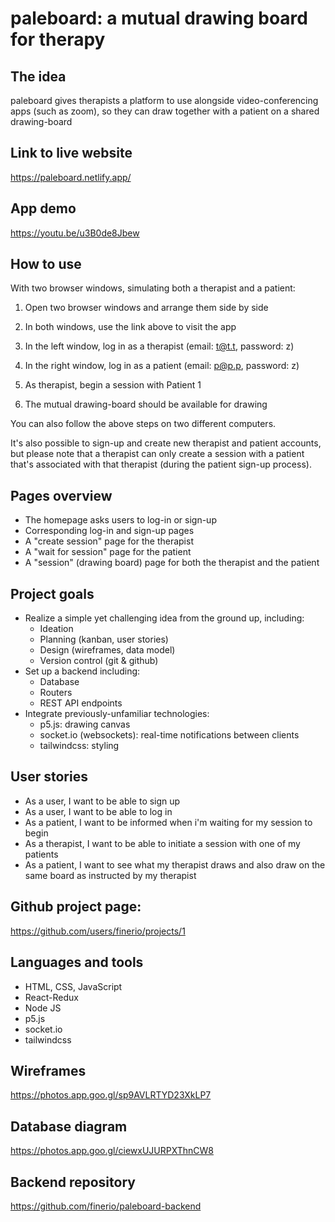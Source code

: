 # paleboard: a mutual drawing board for therapy

## The idea

paleboard gives therapists a platform to use alongside video-conferencing apps (such as zoom), so they can draw together with a patient on a shared drawing-board

## Link to live website

https://paleboard.netlify.app/

## App demo

https://youtu.be/u3B0de8Jbew

## How to use

With two browser windows, simulating both a therapist and a patient:

1. Open two browser windows and arrange them side by side

2. In both windows, use the link above to visit the app

3. In the left window, log in as a therapist (email: t@t.t, password: z)

4. In the right window, log in as a patient (email: p@p.p, password: z)

5. As therapist, begin a session with Patient 1

6. The mutual drawing-board should be available for drawing

You can also follow the above steps on two different computers.

It's also possible to sign-up and create new therapist and patient accounts, but please note that a therapist can only create a session with a patient that's associated with that therapist (during the patient sign-up process).

## Pages overview

- The homepage asks users to log-in or sign-up
- Corresponding log-in and sign-up pages
- A "create session" page for the therapist
- A "wait for session" page for the patient
- A "session" (drawing board) page for both the therapist and the patient

## Project goals

- Realize a simple yet challenging idea from the ground up, including:
  - Ideation
  - Planning (kanban, user stories)
  - Design (wireframes, data model)
  - Version control (git & github)
- Set up a backend including:
  - Database
  - Routers
  - REST API endpoints
- Integrate previously-unfamiliar technologies:
  - p5.js: drawing canvas
  - socket.io (websockets): real-time notifications between clients
  - tailwindcss: styling

## User stories

- As a user, I want to be able to sign up
- As a user, I want to be able to log in
- As a patient, I want to be informed when i'm waiting for my session to begin
- As a therapist, I want to be able to initiate a session with one of my patients
- As a patient, I want to see what my therapist draws and also draw on the same board as instructed by my therapist

## Github project page:

https://github.com/users/finerio/projects/1

## Languages and tools

- HTML, CSS, JavaScript
- React-Redux
- Node JS
- p5.js
- socket.io
- tailwindcss

## Wireframes

https://photos.app.goo.gl/sp9AVLRTYD23XkLP7

## Database diagram

https://photos.app.goo.gl/ciewxUJURPXThnCW8

## Backend repository

https://github.com/finerio/paleboard-backend
